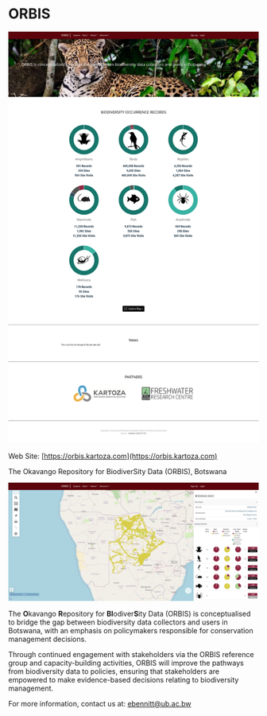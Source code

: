 # ORBIS

![ORBIS](img/ORBIS-1.png)

Web Site: [https://orbis.kartoza.com](https://orbis.kartoza.com)

The Okavango Repository for BiodiverSity Data (ORBIS), Botswana

![ORBIS](img/ORBIS-2.png)

The **O**kavango **R**epository for **BI**odiver**S**ity Data (ORBIS) is conceptualised to bridge the gap between biodiversity data collectors and users in Botswana, with an emphasis on policymakers responsible for conservation management decisions.

Through continued engagement with stakeholders via the ORBIS reference group and capacity-building activities, ORBIS will improve the pathways from biodiversity data to policies, ensuring that stakeholders are empowered to make evidence-based decisions relating to biodiversity management.

For more information, contact us at: ebennitt@ub.ac.bw
